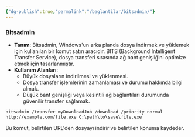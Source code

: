 ```yaml
---
{"dg-publish":true,"permalink":"/baglantilar/bitsadmin/"}
---
```




### Bitsadmin

- **Tanım**: Bitsadmin, Windows'un arka planda dosya indirmek ve yüklemek için kullanılan bir komut satırı aracıdır. BITS (Background Intelligent Transfer Service), dosya transferi sırasında ağ bant genişliğini optimize etmek için tasarlanmıştır.
- **Kullanım Alanları**:
    - Büyük dosyaların indirilmesi ve yüklenmesi.
    - Dosya transfer işlemlerinin zamanlaması ve durumu hakkında bilgi almak.
    - Düşük bant genişliği veya kesintili ağ bağlantıları durumunda güvenilir transfer sağlamak.

```shell-session
bitsadmin /transfer myDownloadJob /download /priority normal http://example.com/file.exe C:\path\to\save\file.exe
```

Bu komut, belirtilen URL'den dosyayı indirir ve belirtilen konuma kaydeder.